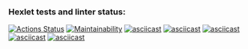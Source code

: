 ### Hexlet tests and linter status:
[![Actions Status](https://github.com/ShiY4/frontend-project-44/actions/workflows/hexlet-check.yml/badge.svg)](https://github.com/ShiY4/frontend-project-44/actions)
[![Maintainability](https://api.codeclimate.com/v1/badges/a85ed56cdbdbe9a4faff/maintainability)](https://codeclimate.com/github/ShiY4/frontend-project-44/maintainability)
[![asciicast](https://asciinema.org/a/dk63Y3LEsheqjowN2zLzFytlA.svg)](https://asciinema.org/a/dk63Y3LEsheqjowN2zLzFytlA)
[![asciicast](https://asciinema.org/a/mvWvJb67j3xwPwRsGrfcZL2ZH.svg)](https://asciinema.org/a/mvWvJb67j3xwPwRsGrfcZL2ZH)
[![asciicast](https://asciinema.org/a/wA7krtAlra7Q9ldVZ0sjcMsa3.svg)](https://asciinema.org/a/wA7krtAlra7Q9ldVZ0sjcMsa3)
[![asciicast](https://asciinema.org/a/m3KvbLlWqoODvHKp3gD4XTg4S.svg)](https://asciinema.org/a/m3KvbLlWqoODvHKp3gD4XTg4S)
[![asciicast](https://asciinema.org/a/9tZiuUFOZps1FdutYwTL0DPcI.svg)](https://asciinema.org/a/9tZiuUFOZps1FdutYwTL0DPcI)